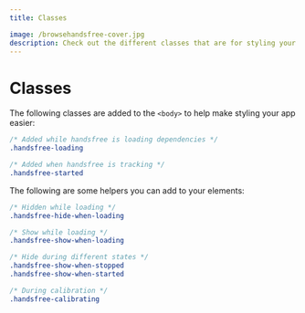 ```yaml
---
title: Classes

image: /browsehandsfree-cover.jpg
description: Check out the different classes that are for styling your handsfree plugins!
---
```


# Classes

The following classes are added to the `<body>` to help make styling your app easier:

```css
/* Added while handsfree is loading dependencies */
.handsfree-loading

/* Added when handsfree is tracking */
.handsfree-started
```

The following are some helpers you can add to your elements:

```css
/* Hidden while loading */
.handsfree-hide-when-loading

/* Show while loading */
.handsfree-show-when-loading

/* Hide during different states */
.handsfree-show-when-stopped
.handsfree-show-when-started

/* During calibration */
.handsfree-calibrating
```
